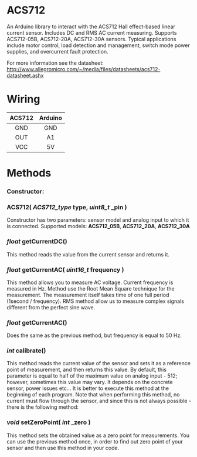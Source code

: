 ACS712
======
An Arduino library to interact with the ACS712 Hall effect-based linear current sensor. Includes DC and RMS AC current measuring. Supports ACS712-05B, ACS712-20A, ACS712-30A sensors. Typical applications include motor control, load detection and management, switch mode power supplies, and overcurrent fault protection.

For more information see the datasheet: http://www.allegromicro.com/~/media/files/datasheets/acs712-datasheet.ashx

Wiring
======
| ACS712 | Arduino |
|:------:|:-------:|
| GND    | GND     |
| OUT    | A1      |
| VCC    | 5V      |

Methods
=======
### Constructor:
### **ACS712(** *ACS712_type* type, *uint8_t* _pin **)**
Constructor has two parameters: sensor model and analog input to which it is connected. Supported models: **ACS712_05B**, **ACS712_20A**, **ACS712_30A**

### *float* **getCurrentDC()**
This method reads the value from the current sensor and returns it.

### *float* **getCurrentAC(** *uint16_t* frequency **)**
This method allows you to measure AC voltage. Current frequency is measured in Hz. Method use the Root Mean Square technique for the measurement. The measurement itself takes time of one full period (1second / frequency). RMS method allow us to measure complex signals different from the perfect sine wave.

### *float* **getCurrentAC()**
Does the same as the previous method, but frequency is equal to 50 Hz.

### *int* **calibrate()**
This method reads the current value of the sensor and sets it as a reference point of measurement, and then returns this value. By default, this parameter is equal to half of the maximum value on analog input - 512; however, sometimes this value may vary. It depends on the concrete sensor, power issues etc… It is better to execute this method at the beginning of each program. Note that when performing this method, no current must flow through the sensor, and since this is not always possible - there is the following method:

### *void* **setZeroPoint(** *int* _zero **)**
This method sets the obtained value as a zero point for measurements. You can use the previous method once, in order to find out zero point of your sensor and then use this method in your code.
